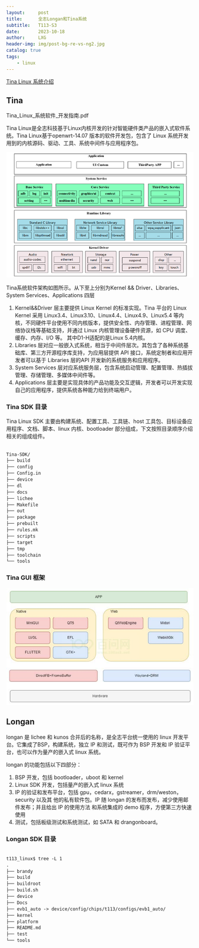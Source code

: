 ```yaml
---
layout:     post
title:      全志Longan和Tina系统
subtitle:   T113-S3
date:       2023-10-18
author:     LXG
header-img: img/post-bg-re-vs-ng2.jpg
catalog: true
tags:
    - linux
---
```


[Tina Linux 系统介绍](https://d1.docs.aw-ol.com/study/study_1tina/)

## Tina

Tina_Linux_系统软件_开发指南.pdf

Tina Linux是全志科技基于Linux内核开发的针对智能硬件类产品的嵌入式软件系统。Tina Linux基于openwrt-14.07 版本的软件开发包，包含了 Linux 系统开发用到的内核源码、驱动、工具、系统中间件与应用程序包。

![Tina_Linux_ARCH](/images/allwinner/Tina_Linux_ARCH.png)

Tina系统软件架构如图所示。从下至上分别为Kernel && Driver、Libraries、System Services、Applications 四层

1. Kernel&&Driver 层主要提供 Linux Kernel 的标准实现。Tina 平台的 Linux Kernel 采用 Linux3.4、Linux3.10、Linux4.4、Linux4.9、Linux5.4 等内核，不同硬件平台使用不同内核版本，提供安全性、内存管理、进程管理、网络协议栈等基础支持，并通过 Linux 内核管理设备硬件资源，如 CPU 调度、缓存、内存、I/O 等。 其中D1-H适配的是Linux 5.4内核。
2. Libraries 层对应一般嵌入式系统，相当于中间件层次。其包含了各种系统基础库、第三方开源程序库支持，为应用层提供 API 接口，系统定制者和应用开发者可以基于 Libraries 层的API 开发新的系统服务和应用程序。
3. System Services 层对应系统服务层，包含系统启动管理、配置管理、热插拔管理、存储管理、多媒体中间件等。
4. Applications 层主要是实现具体的产品功能及交互逻辑，开发者可以开发实现自己的应用程序，提供系统各种能力给到终端用户。

### Tina SDK 目录

Tina Linux SDK 主要由构建系统、配置工具、工具链、host 工具包、目标设备应用程序、文档、脚本、linux 内核、bootloader 部分组成，下文按照目录顺序介绍相关的组成组件。

```txt

Tina-SDK/
├── build
├── config
├── Config.in
├── device
├── dl
├── docs
├── lichee
├── Makefile
├── out
├── package
├── prebuilt
├── rules.mk
├── scripts
├── target
├── tmp
├── toolchain
└── tools

```

### Tina GUI 框架

![tina_gui](/images/allwinner/tina_gui.jpeg)

## Longan

longan 是 lichee 和 kunos 合并后的名称，是全志平台统一使用的 linux 开发平台。它集成了BSP，构建系统，独立 IP 和测试，既可作为 BSP 开发和 IP 验证平台，也可以作为量产的嵌入式 linux 系统。

longan 的功能包括以下四部分：
1. BSP 开发，包括 bootloader，uboot 和 kernel
2. Linux SDK 开发，包括量产的嵌入式 linux 系统
3. IP 的验证和发布平台，包括 gpu，cedarx，gstreamer，drm/weston，security 以及其
他的私有软件包。IP 随 longan 的发布而发布，减少使用邮件发布；并且给出 IP 的使用方法
和系统集成的 demo 程序，方便第三方快速使用
4. 测试，包括板级测试和系统测试，如 SATA 和 drangonboard。

### Longan SDK 目录

```txt

t113_linux$ tree -L 1
.
├── brandy
├── build
├── buildroot
├── build.sh
├── device
├── Docs
├── evb1_auto -> device/config/chips/t113/configs/evb1_auto/
├── kernel
├── platform
├── README.md
├── test
└── tools

```































